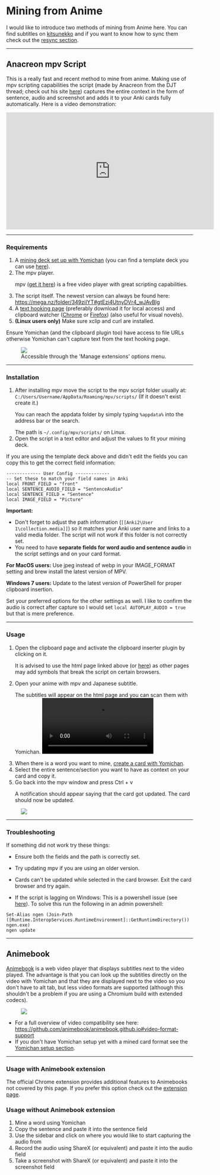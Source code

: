 # Mining from Anime

I would like to introduce two methods of mining from Anime here. You can find subtitles on [kitsunekko](https://kitsunekko.net/dirlist.php?dir=subtitles%2Fjapanese%2F) and if you want to know how to sync them check out the [resync section](subtitles.md). 

---

## Anacreon mpv Script

This is a really fast and recent method to mine from anime. Making use of mpv scripting capabilities the script (made by Anacreon from the DJT thread; check out his site <a href="https://anacreondjt.gitlab.io/">here</a>) captures the entire context in the form of sentence, audio and screenshot and adds it to your Anki cards fully automatically. Here is a video demonstration:

<iframe width="560" height="315" src="https://www.youtube.com/embed/M4t7HYS73ZQ" frameborder="0" allow="accelerometer; autoplay; clipboard-write; encrypted-media; gyroscope; picture-in-picture" allowfullscreen></iframe>

---

### Requirements

1. A [mining deck set up with Yomichan](yomichansetup.md) (you can find a template deck you can use [here](https://ankiweb.net/shared/info/151553357)).
2. The mpv player. <p>mpv ([get it here](https://mpv.io/)) is a free video player with great scripting capabilities.</p>
3. The script itself. The newest version can always be found here: <https://mega.nz/folder/349ziIYT#gtEzi4UtnyDVr4_wJAvBlg>
4. A <a href="https://anacreondjt.gitlab.io/docs/texthooker/">text hooking page</a> (preferably download it for local access) and clipboard watcher ([Chrome](https://chrome.google.com/webstore/detail/clipboard-inserter/deahejllghicakhplliloeheabddjajm) or [Firefox](https://addons.mozilla.org/ja/firefox/addon/clipboard-inserter/)) (also useful for visual novels).
5. **(Linux users only)** Make sure xclip and curl are installed.

Ensure Yomichan (and the clipboard plugin too) have access to file URLs otherwise Yomichan can't capture text from the text hooking page.
<figure>
  <img src="/images/yomichanaccess.jpg"/>
  <figcaption>Accessible through the 'Manage extensions' options menu.</figcaption>
</figure>


---

### Installation

1. After installing mpv move the script to the mpv script folder usually at: `C:/Users/Username/AppData/Roaming/mpv/scripts/` (If it doesn't exist create it.) <p>You can reach the appdata folder by simply typing `%appdata%` into the address bar or the search.</p> The path is `~/.config/mpv/scripts/` on Linux.
2. Open the script in a text editor and adjust the values to fit your mining deck.

If you are using the template deck above and didn't edit the fields you can copy this to get the correct field information:
```
------------- User Config -------------
-- Set these to match your field names in Anki
local FRONT_FIELD = "front"
local SENTENCE_AUDIO_FIELD = "SentenceAudio"
local SENTENCE_FIELD = "Sentence"
local IMAGE_FIELD = "Picture"
```

**Important:** 
- Don't forget to adjust the path information (`[[Anki2\User 1\collection.media]]`) so it matches your Anki user name and links to a valid media folder. The script will not work if this folder is not correctly set. 
- You need to have **separate fields for word audio and sentence audio** in the script settings and on your card format. 

**For MacOS users:**
Use jpeg instead of webp in your IMAGE_FORMAT setting and brew install the latest version of MPV.

**Windows 7 users:**
Update to the latest version of PowerShell for proper clipboard insertion.

Set your preferred options for the other settings as well. I like to confirm the audio is correct after capture so I would set `local AUTOPLAY_AUDIO = true` but that is mere preference.

---

### Usage

1. Open the clipboard page and activate the clipboard inserter plugin by clicking on it. <p>It is advised to use the html page linked above (or <a href="/assets/hZ4sawL4.html" download>here</a>) as other pages may add symbols that break the script on certain browsers.</p>
2. Open your anime with mpv and Japanese subtitle. <p>The subtitles will appear on the html page and you can scan them with Yomichan.
    <video controls>
    <source src="/video/clipboardmpv.mp4" type="video/mp4">
    Your browser does not support the video tag.
    </video></p> 
3. When there is a word you want to mine, [create a card with Yomichan](yomichansetup.md).
4. Select the entire sentence/section you want to have as context on your card and copy it.
5. Go back into the mpv window and press Ctrl + v <p>A notification should appear saying that the card got updated. The card should now be updated.</p>

<figure>
  <img src="/images/confirmmessage.jpg"/>
</figure>

---

### Troubleshooting

If something did not work try these things:

- Ensure both the fields and the path is correctly set.
- Try updating mpv if you are using an older version.
- Cards can't be updated while selected in the card browser. Exit the card browser and try again.

- If the script is lagging on Windows: This is a powershell issue (see [here](https://www.reddit.com/r/PowerShell/comments/6a6gnd/powershell_console_is_slow_to_start/)). To solve this run the following in an admin powershell:

```
Set-Alias ngen (Join-Path ([Runtime.InteropServices.RuntimeEnvironment]::GetRuntimeDirectory()) ngen.exe)
ngen update
```

---

## Animebook

[Animebook](https://github.com/animebook/animebook.github.io) is a web video player that displays subtitles next to the video played. The advantage is that you can look up the subtitles directly on the video with Yomichan and that they are displayed next to the video so you don't have to alt tab, but less video formats are supported (although this shouldn't be a problem if you are using a Chromium build with extended codecs). 

<figure>
  <img src="https://raw.githubusercontent.com/animebook/animebook.github.io/master/screencapture.gif"/>
</figure>


- For a full overview of video compatibility see here: <https://github.com/animebook/animebook.github.io#video-format-support>
- If you don't have Yomichan setup yet with a mined card format see the [Yomichan setup section](yomichansetup.md).

---

### Usage with Animebook extension

The official Chrome extension provides additional features to Animebooks not covered by this page. If you prefer this option check out the [extension page](https://chrome.google.com/webstore/detail/animebook-anki-export/ohcbgkombhgcbjcikjlgdmjkpibafppa).

### Usage without Animebook extension

1. Mine a word using Yomichan
2. Copy the sentence and paste it into the sentence field
3. Use the sidebar and click on where you would like to start capturing the audio from
4. Record the audio using ShareX (or equivalent) and paste it into the audio field
5. Take a screenshot with ShareX (or equivalent) and paste it into the screenshot field